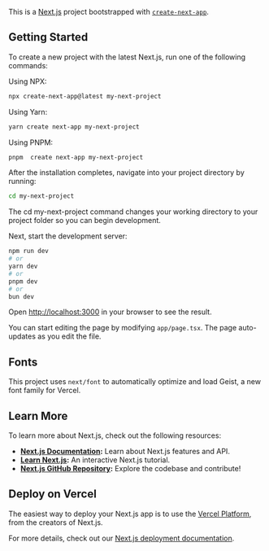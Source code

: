 This is a [Next.js](https://nextjs.org) project bootstrapped with [`create-next-app`](https://nextjs.org/docs/app/api-reference/cli/create-next-app).

## Getting Started

To create a new project with the latest Next.js, run one of the following commands:

Using NPX:
```bash
npx create-next-app@latest my-next-project
```
Using Yarn:
```bash
yarn create next-app my-next-project
```
Using PNPM:
```bash
pnpm  create next-app my-next-project
```
After the installation completes, navigate into your project directory by running:
```bash
cd my-next-project
```

The cd my-next-project command changes your working directory to your project folder so you can begin development.

Next, start the development server:
```bash
npm run dev
# or
yarn dev
# or
pnpm dev
# or
bun dev
```

Open [http://localhost:3000](http://localhost:3000) in your browser to see the result.

You can start editing the page by modifying `app/page.tsx`. The page auto-updates as you edit the file.

## Fonts

This project uses `next/font` to automatically optimize and load Geist, a new font family for Vercel.

## Learn More

To learn more about Next.js, check out the following resources:

- **[Next.js Documentation](https://nextjs.org/docs):** Learn about Next.js features and API.
- **[Learn Next.js](https://nextjs.org/learn):** An interactive Next.js tutorial.
- **[Next.js GitHub Repository](https://github.com/vercel/next.js):** Explore the codebase and contribute!

## Deploy on Vercel

The easiest way to deploy your Next.js app is to use the [Vercel Platform](https://vercel.com), from the creators of Next.js.

For more details, check out our [Next.js deployment documentation](https://nextjs.org/docs/deployment).

